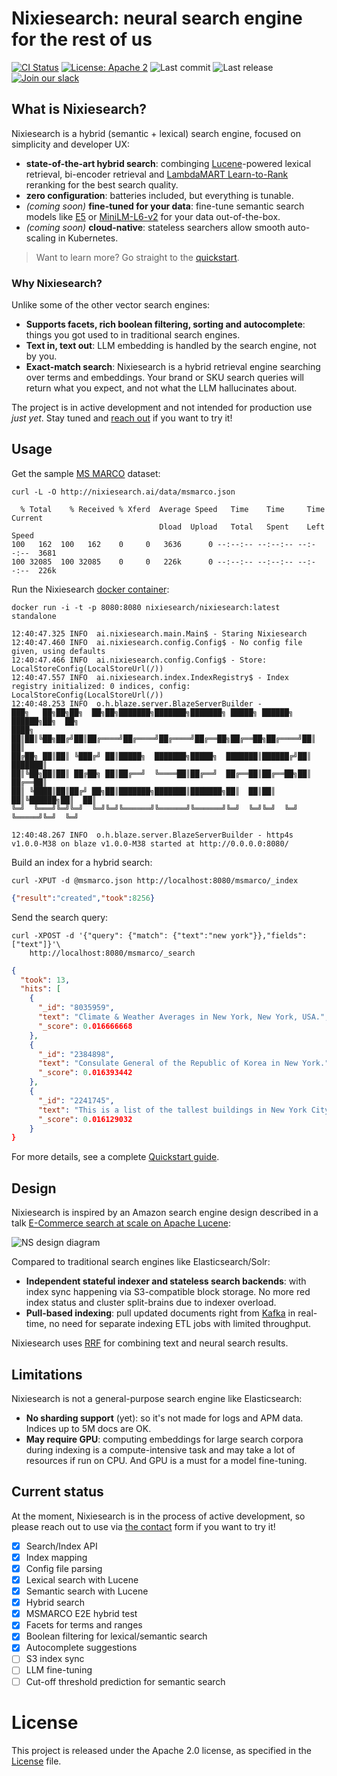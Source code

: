 # Nixiesearch: neural search engine for the rest of us

[![CI Status](https://github.com/nixiesearch/nixiesearch/workflows/Tests/badge.svg)](https://github.com/nixiesearch/nixiesearch/actions)
[![License: Apache 2](https://img.shields.io/badge/License-Apache2-green.svg)](https://opensource.org/licenses/Apache-2.0)
![Last commit](https://img.shields.io/github/last-commit/nixiesearch/nixiesearch)
![Last release](https://img.shields.io/github/release/nixiesearch/nixiesearch)
[![Join our slack](https://img.shields.io/badge/Slack-join%20the%20community-blue?logo=slack&style=social)](https://communityinviter.com/apps/nixiesearch/nixiesearch)

## What is Nixiesearch?

Nixiesearch is a hybrid (semantic + lexical) search engine, focused on simplicity and developer UX:

* **state-of-the-art hybrid search**: combinging [Lucene](https://lucene.apache.org/)-powered lexical retrieval, bi-encoder retrieval and [LambdaMART Learn-to-Rank](https://xgboost.readthedocs.io/en/latest/tutorials/learning_to_rank.html) reranking for the best search quality.
* **zero configuration**: batteries included, but everything is tunable.
* *(coming soon)* **fine-tuned for your data**: fine-tune semantic search models like [E5](https://huggingface.co/intfloat/e5-base-v2)
  or [MiniLM-L6-v2](https://huggingface.co/sentence-transformers/all-MiniLM-L6-v2) for your data out-of-the-box.
* *(coming soon)* **cloud-native**: stateless searchers allow smooth auto-scaling in Kubernetes.

> Want to learn more? Go straight to the [quickstart](https://www.nixiesearch.ai/quickstart/). 

### Why Nixiesearch?

Unlike some of the other vector search engines:

* **Supports facets, rich boolean filtering, sorting and autocomplete**: things you got used to in traditional search engines.
* **Text in, text out**: LLM embedding is handled by the search engine, not by you.
* **Exact-match search**: Nixiesearch is a hybrid retrieval engine searching over terms and embeddings. Your brand or SKU search queries will return what you expect, and not what the LLM hallucinates about.

The project is in active development and not intended for production use *just yet*. Stay tuned and [reach out](https://www.metarank.ai/contact) if you want to try it!

## Usage

Get the sample [MS MARCO](https://microsoft.github.io/msmarco/) dataset:

```shell
curl -L -O http://nixiesearch.ai/data/msmarco.json
```

```text
  % Total    % Received % Xferd  Average Speed   Time    Time     Time  Current
                                 Dload  Upload   Total   Spent    Left  Speed
100   162  100   162    0     0   3636      0 --:--:-- --:--:-- --:--:--  3681
100 32085  100 32085    0     0   226k      0 --:--:-- --:--:-- --:--:--  226k
```

Run the Nixiesearch [docker container](https://hub.docker.com/r/nixiesearch/nixiesearch):

```shell
docker run -i -t -p 8080:8080 nixiesearch/nixiesearch:latest standalone
```

```text
12:40:47.325 INFO  ai.nixiesearch.main.Main$ - Staring Nixiesearch
12:40:47.460 INFO  ai.nixiesearch.config.Config$ - No config file given, using defaults
12:40:47.466 INFO  ai.nixiesearch.config.Config$ - Store: LocalStoreConfig(LocalStoreUrl(/))
12:40:47.557 INFO  ai.nixiesearch.index.IndexRegistry$ - Index registry initialized: 0 indices, config: LocalStoreConfig(LocalStoreUrl(/))
12:40:48.253 INFO  o.h.blaze.server.BlazeServerBuilder - 
███╗   ██╗██╗██╗  ██╗██╗███████╗███████╗███████╗ █████╗ ██████╗  ██████╗██╗  ██╗
████╗  ██║██║╚██╗██╔╝██║██╔════╝██╔════╝██╔════╝██╔══██╗██╔══██╗██╔════╝██║  ██║
██╔██╗ ██║██║ ╚███╔╝ ██║█████╗  ███████╗█████╗  ███████║██████╔╝██║     ███████║
██║╚██╗██║██║ ██╔██╗ ██║██╔══╝  ╚════██║██╔══╝  ██╔══██║██╔══██╗██║     ██╔══██║
██║ ╚████║██║██╔╝ ██╗██║███████╗███████║███████╗██║  ██║██║  ██║╚██████╗██║  ██║
╚═╝  ╚═══╝╚═╝╚═╝  ╚═╝╚═╝╚══════╝╚══════╝╚══════╝╚═╝  ╚═╝╚═╝  ╚═╝ ╚═════╝╚═╝  ╚═╝
                                                                               
12:40:48.267 INFO  o.h.blaze.server.BlazeServerBuilder - http4s v1.0.0-M38 on blaze v1.0.0-M38 started at http://0.0.0.0:8080/
```

Build an index for a hybrid search:

```shell
curl -XPUT -d @msmarco.json http://localhost:8080/msmarco/_index
```

```json
{"result":"created","took":8256}
```

Send the search query:

```shell
curl -XPOST -d '{"query": {"match": {"text":"new york"}},"fields": ["text"]}'\
    http://localhost:8080/msmarco/_search
```

```json
{
  "took": 13,
  "hits": [
    {
      "_id": "8035959",
      "text": "Climate & Weather Averages in New York, New York, USA.",
      "_score": 0.016666668
    },
    {
      "_id": "2384898",
      "text": "Consulate General of the Republic of Korea in New York.",
      "_score": 0.016393442
    },
    {
      "_id": "2241745",
      "text": "This is a list of the tallest buildings in New York City.",
      "_score": 0.016129032
    }
}
```

For more details, see a complete [Quickstart guide](https://www.nixiesearch.ai/quickstart).

## Design

Nixiesearch is inspired by an Amazon search engine design described in a talk
[E-Commerce search at scale on Apache Lucene](https://www.youtube.com/watch?v=EkkzSLstSAE):

![NS design diagram](https://www.nixiesearch.ai/img/arch.png)

Compared to traditional search engines like Elasticsearch/Solr:

* **Independent stateful indexer and stateless search backends**: with index sync happening via S3-compatible block storage.
  No more red index status and cluster split-brains due to indexer overload.
* **Pull-based indexing**: pull updated documents right from [Kafka](https://kafka.apache.org/) in real-time, no need for
  separate indexing ETL jobs with limited throughput.

Nixiesearch uses [RRF](https://plg.uwaterloo.ca/~gvcormac/cormacksigir09-rrf.pdf) for combining text and neural search results.

## Limitations

Nixiesearch is not a general-purpose search engine like Elasticsearch:

* **No sharding support** (yet): so it's not made for logs and APM data. Indices up to 5M docs are OK.
* **May require GPU**: computing embeddings for large search corpora during indexing is a compute-intensive task and may take
  a lot of resources if run on CPU. And GPU is a must for a model fine-tuning.

## Current status

At the moment, Nixiesearch is in the process of active development, so please reach out to use via [the contact](https://www.metarank.ai/contact) form if you want to try it!

- [x] Search/Index API
- [x] Index mapping
- [x] Config file parsing
- [x] Lexical search with Lucene
- [x] Semantic search with Lucene
- [x] Hybrid search
- [x] MSMARCO E2E hybrid test
- [x] Facets for terms and ranges
- [x] Boolean filtering for lexical/semantic search
- [x] Autocomplete suggestions
- [ ] S3 index sync
- [ ] LLM fine-tuning
- [ ] Cut-off threshold prediction for semantic search

License
=====
This project is released under the Apache 2.0 license, as specified in the [License](LICENSE) file.
